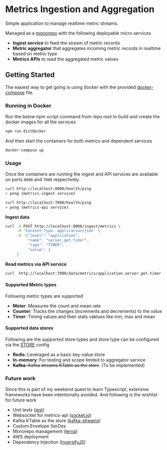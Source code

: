 # Metrics Ingestion and Aggregation

Simple application to manage realtime metric streams.

Managed as a [monorepo](https://en.wikipedia.org/wiki/Monorepo) with the following deployable micro services
* **Ingest service** to feed the stream of metric records
* **Metric aggregator** that aggregates incoming metric records in realtime based on metric type
* **Metrics APIs** to read the aggregated metric values

## Getting Started

The easiest way to get going is using docker with the provided [docker-compose](https://github.com/kiranrj/metrics-ingestion-service/blob/main/docker-compose.yml) file.
### Running in Docker
Run the below npm script command from repo root to build and create the docker images for all the services
```bash
npm run distDocker
```

And then start the containers for both metrics and dependent services
```bash
docker-compose up
```

### Usage
Once the containers are running the ingest and API services are available on ports `8000` and `7000` respectively. 
```bash
curl http://localhost:8000/health/ping   
> pong (metrics-ingest service)
```

```bash
curl http://localhost:7000/health/ping
> pong (metrics-api service)
```

**Ingest data**
```bash
curl -X POST http://localhost:8000/ingest/metrics \
     -H 'Content-Type: application/json' \
     -d '{"level": "application",
          "name": "server.get.timer",
          "type": "TIMER",
          "value": 1
     }' 
```
**Read metrics via API service**
```bash
curl  http://localhost:7000/data/metrics/application.server.get.timer
```
#### Supported Metric types
Following metric types are supported 
* **Meter**: Measures the count and mean rate
* **Counter**: Tracks the changes (increments and decrements) to the value
* **Timer**: Timing values and their stats vaklues like min, max and mean

#### Supported data stores
Following are the supported store types and store type can be configured via the [STORE](https://github.com/kiranrj/metrics-ingestion-service/blob/main/.env#L5) config
* **Redis**: Leveraged as a basic key-value store
* **In-memory**: For testing and scope limited to aggregator service
* ~~**Kafka**: Kafka streams KTable as the store~~. (To be implemented)

### Future work
Since this is part of my weekend quest to learn Typescript, extensive frameworks have been intentionally avoided. And following is the wishlist for future work
* Unit tests ([jest](https://jestjs.io/))
* Websocket for metrics-api ([socket.io](https://socket.io/docs/v4/typescript/))
* Kafka KTable as the store ([kafka-streams](https://www.npmjs.com/package/kafka-streams))
* Custom Envelope SerDes
* Monorepo management ([lerna](https://lerna.js.org/))
* AWS deployment
* Dependency Injection ([InversifyJS](https://github.com/inversify/InversifyJS))